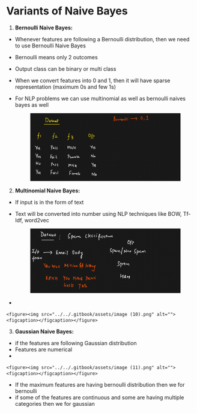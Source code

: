 # Variants of Naive Bayes

1. **Bernoulli Naive Bayes:**

* Whenever features are following a Bernoulli distribution, then we need to use Bernoulli Naive Bayes
* Bernoulli means only 2 outcomes
* Output class can be binary or multi class
* When we convert features into 0 and 1, then it will have sparse representation (maximum 0s and few 1s)
*   For NLP problems we can use multinomial as well as bernoulli naives bayes as well

    <figure><img src="../../.gitbook/assets/image (8).png" alt=""><figcaption></figcaption></figure>

2. **Multinomial Naive Bayes:**

* If input is in the form of text
*   Text will be converted into number using NLP techniques like BOW, Tf-Idf, word2vec

    <figure><img src="../../.gitbook/assets/image (9).png" alt=""><figcaption></figcaption></figure>
*

    <figure><img src="../../.gitbook/assets/image (10).png" alt=""><figcaption></figcaption></figure>

3. **Gaussian Naive Bayes:**

* if the features are following Gaussian distribution&#x20;
* Features are numerical
*

    <figure><img src="../../.gitbook/assets/image (11).png" alt=""><figcaption></figcaption></figure>



* If the maximum features are having bernoulli distribution then we for bernoulli&#x20;
* if some of the features are continuous and some are having multiple categories then we for gaussian
